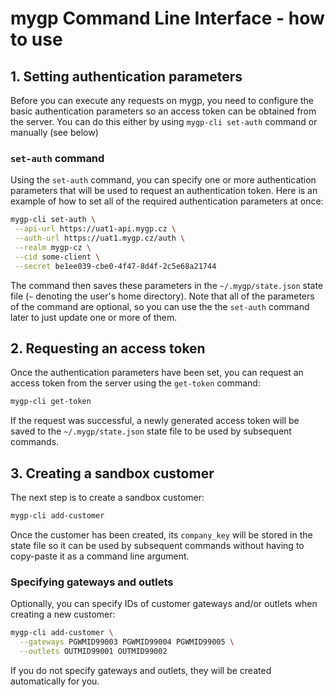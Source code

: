 # mygp Command Line Interface - how to use

## 1. Setting authentication parameters

Before you can execute any requests on mygp, you need to configure the basic
 authentication parameters so an access token can be obtained from the server. 
 You can do this either by using `mygp-cli set-auth` command or manually 
 (see below)
 
### `set-auth` command
 
Using the `set-auth` command, you can specify one or more authentication
 parameters that will be used to request an authentication token. Here is an
 example of how to set all of the required authentication parameters at once:

```bash
mygp-cli set-auth \
 --api-url https://uat1-api.mygp.cz \
 --auth-url https://uat1.mygp.cz/auth \
 --realm mygp-cz \
 --cid some-client \
 --secret be1ee039-cbe0-4f47-8d4f-2c5e68a21744
```

The command then saves these parameters in the `~/.mygp/state.json` state file
(`~` denoting the user's home directory). Note that all of the parameters of 
 the command are optional, so you can use the the `set-auth` command later to 
 just update one or more of them.

## 2. Requesting an access token

Once the authentication parameters have been set, you can request an access
 token from the server using the `get-token` command:
 
```bash
mygp-cli get-token
```

If the request was successful, a newly generated access token will be saved
 to the `~/.mygp/state.json` state file to be used by subsequent commands.
 

## 3. Creating a sandbox customer

The next step is to create a sandbox customer:
 
```bash
mygp-cli add-customer
```

Once the customer has been created, its `company_key` will be stored in the 
state file so it can be used by subsequent commands without having to copy-paste
it as a command line argument.

### Specifying gateways and outlets

Optionally, you can specify IDs of customer gateways and/or outlets when 
creating a new customer:

```bash
mygp-cli add-customer \
  --gateways PGWMID99003 PGWMID99004 PGWMID99005 \
  --outlets OUTMID99001 OUTMID99002
```

If you do not specify gateways and outlets, they will be created automatically
for you.

